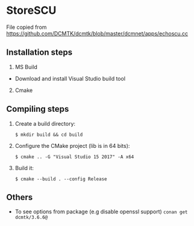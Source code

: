 # StoreSCU
File copied from https://github.com/DCMTK/dcmtk/blob/master/dcmnet/apps/echoscu.cc

## Installation steps
1. MS Build
- Download and install Visual Studio build tool

2. Cmake

## Compiling steps

1. Create a build directory:

    ```
    $ mkdir build && cd build
    ```

2. Configure the CMake project (lib is in 64 bits):

    ```
    $ cmake .. -G "Visual Studio 15 2017" -A x64
    ```

3. Build it:

    ```
    $ cmake --build . --config Release
    ```

## Others 
- To see options from package (e.g disable openssl support)
`conan get dcmtk/3.6.6@`